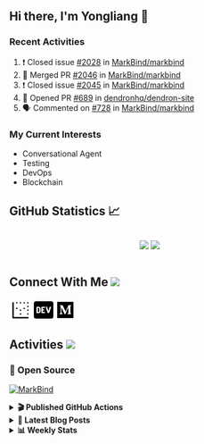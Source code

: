 ## Hi there, I'm Yongliang 👋

### Recent Activities

<!--START_SECTION:activity-->
1. ❗️ Closed issue [#2028](https://github.com/MarkBind/markbind/issues/2028) in [MarkBind/markbind](https://github.com/MarkBind/markbind)
2. 🎉 Merged PR [#2046](https://github.com/MarkBind/markbind/pull/2046) in [MarkBind/markbind](https://github.com/MarkBind/markbind)
3. ❗️ Closed issue [#2045](https://github.com/MarkBind/markbind/issues/2045) in [MarkBind/markbind](https://github.com/MarkBind/markbind)
4. 💪 Opened PR [#689](https://github.com/dendronhq/dendron-site/pull/689) in [dendronhq/dendron-site](https://github.com/dendronhq/dendron-site)
5. 🗣 Commented on [#728](https://github.com/MarkBind/markbind/issues/728) in [MarkBind/markbind](https://github.com/MarkBind/markbind)
<!--END_SECTION:activity-->

### My Current Interests

- Conversational Agent
- Testing
- DevOps
- Blockchain

## GitHub Statistics :chart_with_upwards_trend:
<div align="center">
<div style="display: flex; align-items: center; justify-content: center;">

[![](https://github-readme-stats-tlylt.vercel.app/api?username=tlylt&show_icons=true&theme=tokyonight&hide_border=true&locale=en)](https://github.com/tlylt)
[![](https://github-readme-streak-stats.herokuapp.com/?user=tlylt&theme=tokyonight&hide_border=true)](https://github.com/tlylt)
</div>
</div>

## Connect With Me <img src="https://media.giphy.com/media/2wh5K5yE3ulp3xgYcG/giphy-downsized.gif" width="30">

<a href="https://www.yongliangliu.com/" target="_blank"><img align="center" src="static/site-icon.png" alt="yongliangliu.com" height="40" width="40" /></a>
<a href="https://dev.to/tlylt" target="_blank"><img align="center" src="static/dev-badge.svg" alt="dev.to/tlylt" height="35" width="35" /></a>
<a href="https://tlylt.medium.com" target="_blank"><img align="center" src="static/medium.png" alt="tlylt.medium.com" height="35" width="35" /></a>

## Activities <img src="https://media.giphy.com/media/WUlplcMpOCEmTGBtBW/giphy.gif" width="30">

### 🔭 Open Source

[![MarkBind](https://github-readme-stats-tlylt.vercel.app/api/pin/?username=markbind&repo=markbind)](https://github.com/MarkBind/markbind)

<details>
<summary> <b>🎬 Published GitHub Actions </b> </summary>

[![install-graphviz](https://github-readme-stats-tlylt.vercel.app/api/pin/?username=tlylt&repo=install-graphviz)](https://github.com/tlylt/install-graphviz)

[![reposense-action](https://github-readme-stats-tlylt.vercel.app/api/pin/?username=tlylt&repo=reposense-action)](https://github.com/tlylt/reposense-action)

[![markbin-action](https://github-readme-stats-tlylt.vercel.app/api/pin/?username=markbind&repo=markbind-action)](https://github.com/MarkBind/markbind-action)

</details>

<details>
<summary> <b>📕 Latest Blog Posts</b> </summary>

<!-- BLOG-POST-LIST:START -->
- [Repository Pattern, Revisited](https://www.yongliangliu.com/blog/repository-pattern-revisited/)
- [Open Source Software &lpar;OSS&rpar; Developer Journey](https://www.yongliangliu.com/blog/oss-dev-logs/)
- [Crossing abstraction barrier between parent and child class](https://www.yongliangliu.com/blog/cross-abstraction-barrier-between-parent-child/)
- [Intermediate GitHub CI Workflow Walk Through](https://www.yongliangliu.com/blog/intermediate-github-ci-workflow-walk-through/)
- [RooFind](https://www.yongliangliu.com/blog/roofind/)
<!-- BLOG-POST-LIST:END -->

</details>

<details>
<summary> <b>📊 Weekly Stats</b> </summary>

<!--START_SECTION:waka-->
![Code Time](http://img.shields.io/badge/Code%20Time-615%20hrs%2018%20mins-blue)

**🐱 My GitHub Data** 

> 🏆 4,430 Contributions in the Year 2022
 > 
> 📦 321.8 kB Used in GitHub's Storage 
 > 
> 🚫 Not Opted to Hire
 > 
> 📜 137 Public Repositories 
 > 
> 🔑 25 Private Repositories  
 > 
**I'm an Early 🐤** 

```text
🌞 Morning    362 commits    ███████░░░░░░░░░░░░░░░░░░   30.55% 
🌆 Daytime    277 commits    █████░░░░░░░░░░░░░░░░░░░░   23.38% 
🌃 Evening    457 commits    █████████░░░░░░░░░░░░░░░░   38.57% 
🌙 Night      89 commits     ██░░░░░░░░░░░░░░░░░░░░░░░   7.51%

```
📅 **I'm Most Productive on Friday** 

```text
Monday       154 commits    ███░░░░░░░░░░░░░░░░░░░░░░   13.0% 
Tuesday      104 commits    ██░░░░░░░░░░░░░░░░░░░░░░░   8.78% 
Wednesday    178 commits    ███░░░░░░░░░░░░░░░░░░░░░░   15.02% 
Thursday     182 commits    ███░░░░░░░░░░░░░░░░░░░░░░   15.36% 
Friday       249 commits    █████░░░░░░░░░░░░░░░░░░░░   21.01% 
Saturday     168 commits    ███░░░░░░░░░░░░░░░░░░░░░░   14.18% 
Sunday       150 commits    ███░░░░░░░░░░░░░░░░░░░░░░   12.66%

```


📊 **This Week I Spent My Time On** 

```text
⌚︎ Time Zone: Asia/Singapore

💬 Programming Languages: 
Markdown                 7 hrs 1 min         ████████████░░░░░░░░░░░░░   50.05% 
JavaScript               4 hrs 31 mins       ████████░░░░░░░░░░░░░░░░░   32.22% 
JSON                     1 hr 10 mins        ██░░░░░░░░░░░░░░░░░░░░░░░   8.38% 
Other                    27 mins             ░░░░░░░░░░░░░░░░░░░░░░░░░   3.21% 
YAML                     20 mins             ░░░░░░░░░░░░░░░░░░░░░░░░░   2.43%

```


 Last Updated on 10/12/2022 00:34:21 UTC
<!--END_SECTION:waka-->

</details>
